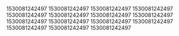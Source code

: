 1530081242497
1530081242497
1530081242497
1530081242497
1530081242497
1530081242497
1530081242497
1530081242497
1530081242497
1530081242497
1530081242497
1530081242497
1530081242497
1530081242497
1530081242497